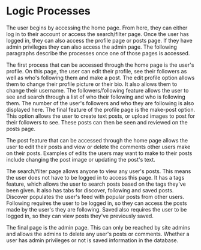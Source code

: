 # Logic Processes

The user begins by accessing the home page. From here, they can either log in to their account or access the search/filter page. Once the user has logged in, they can also access the profile page or posts page. If they have admin privileges they can also access the admin page. The following paragraphs describe the processes once one of those pages is accessed.

The first process that can be accessed through the home page is the user's profile. On this page, the user can edit their profile, see their followers as well as who's following them and make a post. The edit profile option allows them to change their profile picture or their bio. It also allows them to change their username. The followers/following feature allows the user to see and search through a list of who their following and who is following them. The number of the user's followers and who they are following is also displayed here. The final feature of the profile page is the make-post option. This option allows the user to create text posts, or upload images to post for their followers to see. These posts can then be seen and reviewed on the posts page.

The post feature that can be accessed through the home page allows the user to edit their posts and view or delete the comments other users make on their posts. Examples of edits the users may want to make to their posts include changing the post image or updating the post's text.

The search/filter page allows anyone to view any user's posts. This means the user does not have to be logged in to access this page. It has a tags feature, which allows the user to search posts based on the tags they've been given. It also has tabs for discover, following and saved posts. Discover populates the user's feed with popular posts from other users. Following requires the user to be logged in, so they can access the posts made by the user's they are following. Saved also requires the user to be logged in, so they can view posts they've previously saved.

The final page is the admin page. This can only be reached by site admins and allows the admins to delete any user's posts or comments. Whether a user has admin privileges or not is saved information in the database.
